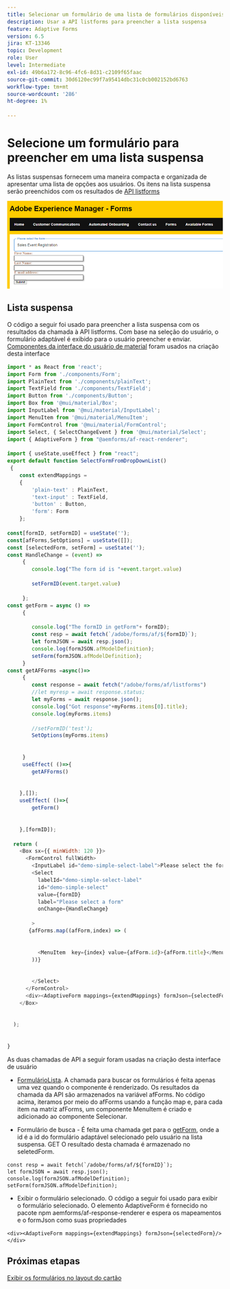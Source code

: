 ```yaml
---
title: Selecionar um formulário de uma lista de formulários disponíveis
description: Usar a API listforms para preencher a lista suspensa
feature: Adaptive Forms
version: 6.5
jira: KT-13346
topic: Development
role: User
level: Intermediate
exl-id: 49b6a172-8c96-4fc6-8d31-c2109f65faac
source-git-commit: 30d6120ec99f7a95414dbc31c0cb002152bd6763
workflow-type: tm+mt
source-wordcount: '286'
ht-degree: 1%

---
```


# Selecione um formulário para preencher em uma lista suspensa

As listas suspensas fornecem uma maneira compacta e organizada de apresentar uma lista de opções aos usuários. Os itens na lista suspensa serão preenchidos com os resultados de [API listforms](https://opensource.adobe.com/aem-forms-af-runtime/api/#tag/List-Forms/operation/listForms)

![exibição de cartão](./assets/forms-drop-down.png)

## Lista suspensa

O código a seguir foi usado para preencher a lista suspensa com os resultados da chamada à API listforms. Com base na seleção do usuário, o formulário adaptável é exibido para o usuário preencher e enviar. [Componentes da interface do usuário de material](https://mui.com/) foram usados na criação desta interface

```javascript
import * as React from 'react';
import Form from './components/Form';
import PlainText from './components/plainText';
import TextField from './components/TextField';
import Button from './components/Button';
import Box from '@mui/material/Box';
import InputLabel from '@mui/material/InputLabel';
import MenuItem from '@mui/material/MenuItem';
import FormControl from '@mui/material/FormControl';
import Select, { SelectChangeEvent } from '@mui/material/Select';
import { AdaptiveForm } from "@aemforms/af-react-renderer";

import { useState,useEffect } from "react";
export default function SelectFormFromDropDownList()
 {
    const extendMappings =
    {
        'plain-text' : PlainText,
        'text-input' : TextField,
        'button' : Button,
        'form': Form
    };

const[formID, setFormID] = useState('');
const[afForms,SetOptions] = useState([]);
const [selectedForm, setForm] = useState('');
const HandleChange = (event) =>
     {
        console.log("The form id is "+event.target.value) 
    
        setFormID(event.target.value)
        
     };
const getForm = async () =>
     {
        
        console.log("The formID in getForm"+ formID);
        const resp = await fetch(`/adobe/forms/af/${formID}`);
        let formJSON = await resp.json();
        console.log(formJSON.afModelDefinition);
        setForm(formJSON.afModelDefinition);
     }
const getAFForms =async()=>
     {
        const response = await fetch("/adobe/forms/af/listforms")
        //let myresp = await response.status;
        let myForms = await response.json();
        console.log("Got response"+myForms.items[0].title);
        console.log(myForms.items)
        
        //setFormID('test');
        SetOptions(myForms.items)

        
     }
     useEffect( ()=>{
        getAFForms()
        

    },[]);
    useEffect( ()=>{
        getForm()
        

    },[formID]);

  return (
    <Box sx={{ minWidth: 120 }}>
      <FormControl fullWidth>
        <InputLabel id="demo-simple-select-label">Please select the form</InputLabel>
        <Select
          labelId="demo-simple-select-label"
          id="demo-simple-select"
          value={formID}
          label="Please select a form"
          onChange={HandleChange}
          
        >
       {afForms.map((afForm,index) => (
    
        
          <MenuItem  key={index} value={afForm.id}>{afForm.title}</MenuItem>
        ))}
        
       
        </Select>
      </FormControl>
      <div><AdaptiveForm mappings={extendMappings} formJson={selectedForm}/></div>
    </Box>
    

  );
  

}
```

As duas chamadas de API a seguir foram usadas na criação desta interface de usuário

* [FormulárioLista](https://opensource.adobe.com/aem-forms-af-runtime/api/#tag/List-Forms/operation/listForms). A chamada para buscar os formulários é feita apenas uma vez quando o componente é renderizado. Os resultados da chamada da API são armazenados na variável afForms.
No código acima, iteramos por meio do afForms usando a função map e, para cada item na matriz afForms, um componente MenuItem é criado e adicionado ao componente Selecionar.

* Formulário de busca - É feita uma chamada get para o [getForm](https://opensource.adobe.com/aem-forms-af-runtime/api/#tag/Get-Form-Definition), onde a id é a id do formulário adaptável selecionado pelo usuário na lista suspensa. GET O resultado desta chamada é armazenado no seletedForm.

```
const resp = await fetch(`/adobe/forms/af/${formID}`);
let formJSON = await resp.json();
console.log(formJSON.afModelDefinition);
setForm(formJSON.afModelDefinition);
```

* Exibir o formulário selecionado. O código a seguir foi usado para exibir o formulário selecionado. O elemento AdaptiveForm é fornecido no pacote npm aemforms/af-response-renderer e espera os mapeamentos e o formJson como suas propriedades

```
<div><AdaptiveForm mappings={extendMappings} formJson={selectedForm}/></div>
```

## Próximas etapas

[Exibir os formulários no layout do cartão](./display-forms-card-view.md)
